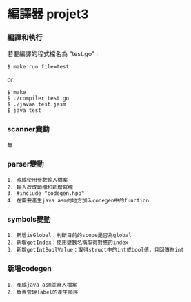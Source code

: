 # 編譯器 projet3


### 編譯和執行

若要編譯的程式檔名為 "test.go" :

	$ make run file=test

or

	$ make
	$ ./compiler test.go
	$ ./javaa test.jasm
	$ java test



### scanner變動
	無

### parser變動
	1. 改成使用參數輸入檔案
	2. 輸入改成讀檔和新增寫檔
	3. #include "codegen.hpp"
	4. 在需要產生java asm的地方加入codegen中的function

### symbols變動
	1. 新增isGlobal：判斷目前的scope是否為global
	2. 新增getIndex：使用變數名稱取得對應的index
	3. 新增getIntBoolValue：取得struct中的int或bool值，且回傳為int

### 新增codegen
	1. 產成java asm並寫入檔案
	2. 負責管理label的產生順序

